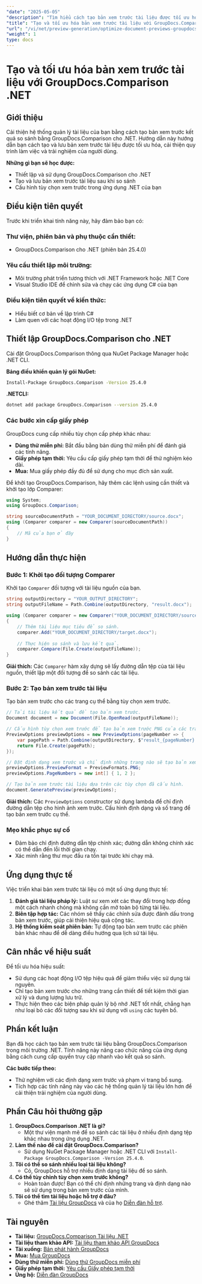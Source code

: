 ```yaml
---
"date": "2025-05-05"
"description": "Tìm hiểu cách tạo bản xem trước tài liệu được tối ưu hóa bằng cách sử dụng GroupDocs.Comparison cho thư viện .NET. Hợp lý hóa quy trình làm việc, nâng cao trải nghiệm người dùng và cung cấp thông tin chi tiết trong nháy mắt."
"title": "Tạo và tối ưu hóa bản xem trước tài liệu với GroupDocs.Comparison .NET API"
"url": "/vi/net/preview-generation/optimize-document-previews-groupdocs-comparison-dotnet/"
"weight": 1
type: docs
---
```

# Tạo và tối ưu hóa bản xem trước tài liệu với GroupDocs.Comparison .NET

## Giới thiệu

Cải thiện hệ thống quản lý tài liệu của bạn bằng cách tạo bản xem trước kết quả so sánh bằng GroupDocs.Comparison cho .NET. Hướng dẫn này hướng dẫn bạn cách tạo và lưu bản xem trước tài liệu được tối ưu hóa, cải thiện quy trình làm việc và trải nghiệm của người dùng.

**Những gì bạn sẽ học được:**
- Thiết lập và sử dụng GroupDocs.Comparison cho .NET
- Tạo và lưu bản xem trước tài liệu sau khi so sánh
- Cấu hình tùy chọn xem trước trong ứng dụng .NET của bạn

## Điều kiện tiên quyết

Trước khi triển khai tính năng này, hãy đảm bảo bạn có:

### Thư viện, phiên bản và phụ thuộc cần thiết:
- GroupDocs.Comparison cho .NET (phiên bản 25.4.0)

### Yêu cầu thiết lập môi trường:
- Môi trường phát triển tương thích với .NET Framework hoặc .NET Core
- Visual Studio IDE để chỉnh sửa và chạy các ứng dụng C# của bạn

### Điều kiện tiên quyết về kiến thức:
- Hiểu biết cơ bản về lập trình C#
- Làm quen với các hoạt động I/O tệp trong .NET

## Thiết lập GroupDocs.Comparison cho .NET

Cài đặt GroupDocs.Comparison thông qua NuGet Package Manager hoặc .NET CLI.

**Bảng điều khiển quản lý gói NuGet:**

```bash
Install-Package GroupDocs.Comparison -Version 25.4.0
```

**.NETCLI:**

```bash
dotnet add package GroupDocs.Comparison --version 25.4.0
```

### Các bước xin cấp giấy phép

GroupDocs cung cấp nhiều tùy chọn cấp phép khác nhau:
- **Dùng thử miễn phí:** Bắt đầu bằng bản dùng thử miễn phí để đánh giá các tính năng.
- **Giấy phép tạm thời:** Yêu cầu cấp giấy phép tạm thời để thử nghiệm kéo dài.
- **Mua:** Mua giấy phép đầy đủ để sử dụng cho mục đích sản xuất.

Để khởi tạo GroupDocs.Comparison, hãy thêm các lệnh using cần thiết và khởi tạo lớp Comparer:

```csharp
using System;
using GroupDocs.Comparison;

string sourceDocumentPath = "YOUR_DOCUMENT_DIRECTORY/source.docx";
using (Comparer comparer = new Comparer(sourceDocumentPath))
{
    // Mã của bạn ở đây
}
```

## Hướng dẫn thực hiện

### Bước 1: Khởi tạo đối tượng Comparer

Khởi tạo `Comparer` đối tượng với tài liệu nguồn của bạn.

```csharp
string outputDirectory = "YOUR_OUTPUT_DIRECTORY";
string outputFileName = Path.Combine(outputDirectory, "result.docx");

using (Comparer comparer = new Comparer("YOUR_DOCUMENT_DIRECTORY/source.docx"))
{
    // Thêm tài liệu mục tiêu để so sánh.
    comparer.Add("YOUR_DOCUMENT_DIRECTORY/target.docx");
    
    // Thực hiện so sánh và lưu kết quả.
    comparer.Compare(File.Create(outputFileName));
}
```

**Giải thích:**
Các `Comparer` hàm xây dựng sẽ lấy đường dẫn tệp của tài liệu nguồn, thiết lập một đối tượng để so sánh các tài liệu.

### Bước 2: Tạo bản xem trước tài liệu

Tạo bản xem trước cho các trang cụ thể bằng tùy chọn xem trước.

```csharp
// Tải tài liệu kết quả để tạo bản xem trước.
Document document = new Document(File.OpenRead(outputFileName));

// Cấu hình tùy chọn xem trước để tạo bản xem trước PNG của các trang được chỉ định.
PreviewOptions previewOptions = new PreviewOptions(pageNumber => {
    var pagePath = Path.Combine(outputDirectory, $"result_{pageNumber}.png");
    return File.Create(pagePath);
});

// Đặt định dạng xem trước và chỉ định những trang nào sẽ tạo bản xem trước.
previewOptions.PreviewFormat = PreviewFormats.PNG;
previewOptions.PageNumbers = new int[] { 1, 2 };

// Tạo bản xem trước tài liệu dựa trên các tùy chọn đã cấu hình.
document.GeneratePreview(previewOptions);
```

**Giải thích:**
Các `PreviewOptions` constructor sử dụng lambda để chỉ định đường dẫn tệp cho hình ảnh xem trước. Cấu hình định dạng và số trang để tạo bản xem trước cụ thể.

### Mẹo khắc phục sự cố
- Đảm bảo chỉ định đường dẫn tệp chính xác; đường dẫn không chính xác có thể dẫn đến lỗi thời gian chạy.
- Xác minh rằng thư mục đầu ra tồn tại trước khi chạy mã.

## Ứng dụng thực tế

Việc triển khai bản xem trước tài liệu có một số ứng dụng thực tế:
1. **Đánh giá tài liệu pháp lý:** Luật sư xem xét các thay đổi trong hợp đồng một cách nhanh chóng mà không cần mở toàn bộ từng tài liệu.
2. **Biên tập hợp tác:** Các nhóm sẽ thấy các chỉnh sửa được đánh dấu trong bản xem trước, giúp cải thiện hiệu quả cộng tác.
3. **Hệ thống kiểm soát phiên bản:** Tự động tạo bản xem trước các phiên bản khác nhau để dễ dàng điều hướng qua lịch sử tài liệu.

## Cân nhắc về hiệu suất

Để tối ưu hóa hiệu suất:
- Sử dụng các hoạt động I/O tệp hiệu quả để giảm thiểu việc sử dụng tài nguyên.
- Chỉ tạo bản xem trước cho những trang cần thiết để tiết kiệm thời gian xử lý và dung lượng lưu trữ.
- Thực hiện theo các biện pháp quản lý bộ nhớ .NET tốt nhất, chẳng hạn như loại bỏ các đối tượng sau khi sử dụng với `using` các tuyên bố.

## Phần kết luận

Bạn đã học cách tạo bản xem trước tài liệu bằng GroupDocs.Comparison trong môi trường .NET. Tính năng này nâng cao chức năng của ứng dụng bằng cách cung cấp quyền truy cập nhanh vào kết quả so sánh.

**Các bước tiếp theo:**
- Thử nghiệm với các định dạng xem trước và phạm vi trang bổ sung.
- Tích hợp các tính năng này vào các hệ thống quản lý tài liệu lớn hơn để cải thiện trải nghiệm của người dùng.

## Phần Câu hỏi thường gặp

1. **GroupDocs.Comparison .NET là gì?**
   - Một thư viện mạnh mẽ để so sánh các tài liệu ở nhiều định dạng tệp khác nhau trong ứng dụng .NET.
2. **Làm thế nào để cài đặt GroupDocs.Comparison?**
   - Sử dụng NuGet Package Manager hoặc .NET CLI với `Install-Package GroupDocs.Comparison -Version 25.4.0`.
3. **Tôi có thể so sánh nhiều loại tài liệu không?**
   - Có, GroupDocs hỗ trợ nhiều định dạng tài liệu để so sánh.
4. **Có thể tùy chỉnh tùy chọn xem trước không?**
   - Hoàn toàn được! Bạn có thể chỉ định những trang và định dạng nào sẽ sử dụng trong bản xem trước của mình.
5. **Tôi có thể tìm tài liệu hoặc hỗ trợ ở đâu?**
   - Ghé thăm [Tài liệu GroupDocs](https://docs.groupdocs.com/comparison/net/) và của họ [Diễn đàn hỗ trợ](https://forum.groupdocs.com/c/comparison/).

## Tài nguyên

- **Tài liệu:** [GroupDocs.Comparison Tài liệu .NET](https://docs.groupdocs.com/comparison/net/)
- **Tài liệu tham khảo API:** [Tài liệu tham khảo API GroupDocs](https://reference.groupdocs.com/comparison/net/)
- **Tải xuống:** [Bản phát hành GroupDocs](https://releases.groupdocs.com/comparison/net/)
- **Mua:** [Mua GroupDocs](https://purchase.groupdocs.com/buy)
- **Dùng thử miễn phí:** [Dùng thử GroupDocs miễn phí](https://releases.groupdocs.com/comparison/net/)
- **Giấy phép tạm thời:** [Yêu cầu Giấy phép tạm thời](https://purchase.groupdocs.com/temporary-license/)
- **Ủng hộ:** [Diễn đàn GroupDocs](https://forum.groupdocs.com/c/comparison/)
